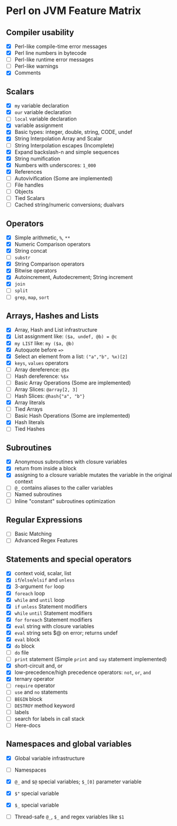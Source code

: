 # Perl on JVM Feature Matrix

## Compiler usability
- [x] Perl-like compile-time error messages
- [x] Perl line numbers in bytecode
- [ ] Perl-like runtime error messages
- [ ] Perl-like warnings
- [x] Comments

## Scalars
- [x] `my` variable declaration
- [x] `our` variable declaration
- [ ] `local` variable declaration
- [x] variable assignment
- [x] Basic types: integer, double, string, CODE, undef
- [x] String Interpolation Array and Scalar
- [ ] String Interpolation escapes (Incomplete)
- [x] Expand backslash-n and simple sequences
- [x] String numification
- [x] Numbers with underscores: `1_000`
- [x] References
- [ ] Autovivification (Some are implemented)
- [ ] File handles
- [ ] Objects
- [ ] Tied Scalars
- [ ] Cached string/numeric conversions; dualvars

## Operators
- [x] Simple arithmetic, `%`, `**`
- [x] Numeric Comparison operators
- [x] String concat
- [ ] `substr`
- [x] String Comparison operators
- [x] Bitwise operators
- [x] Autoincrement, Autodecrement; String increment
- [x] `join`
- [ ] `split`
- [ ] `grep`, `map`, `sort`

## Arrays, Hashes and Lists
- [x] Array, Hash and List infrastructure
- [x] List assignment like: `($a, undef, @b) = @c`
- [x] `my LIST` like: `my ($a, @b)`
- [x] Autoquote before `=>`
- [x] Select an element from a list: `("a","b", %x)[2]`
- [x] `keys`, `values` operators
- [ ] Array dereference: `@$x`
- [ ] Hash dereference: `%$x`
- [ ] Basic Array Operations (Some are implemented)
- [ ] Array Slices: `@array[2, 3]`
- [ ] Hash Slices: `@hash{"a", "b"}`
- [x] Array literals
- [ ] Tied Arrays
- [ ] Basic Hash Operations (Some are implemented)
- [x] Hash literals
- [ ] Tied Hashes

## Subroutines
- [x] Anonymous subroutines with closure variables
- [x] return from inside a block
- [x] assigning to a closure variable mutates the variable in the original context
- [ ] `@_` contains aliases to the caller variables
- [ ] Named subroutines
- [ ] Inline "constant" subroutines optimization

## Regular Expressions
- [ ] Basic Matching
- [ ] Advanced Regex Features

## Statements and special operators
- [x] context void, scalar, list
- [x] `if`/`else`/`elsif` and `unless`
- [x] 3-argument `for` loop
- [x] `foreach` loop
- [x] `while` and `until` loop
- [x] `if` `unless` Statement modifiers
- [x] `while` `until` Statement modifiers
- [x] `for` `foreach` Statement modifiers
- [x] `eval` string with closure variables
- [x] `eval` string sets $@ on error; returns undef
- [x] `eval` block
- [x] `do` block
- [ ] `do` file
- [ ] `print` statement (Simple `print` and `say` statement implemented)
- [x] short-circuit and, or
- [x] low-precedence/high precedence operators: `not`, `or`, `and`
- [x] ternary operator
- [ ] `require` operator
- [ ] `use` and `no` statements
- [ ] `BEGIN` block
- [ ] `DESTROY` method keyword
- [ ] labels
- [ ] search for labels in call stack
- [ ] Here-docs

## Namespaces and global variables
- [x] Global variable infrastructure
- [ ] Namespaces
- [x] `@_` and `$@` special variables; `$_[0]` parameter variable
- [x] `$"` special variable
- [x] `$_` special variable
- [ ] Thread-safe `@_`, `$_` and regex variables like `$1`

